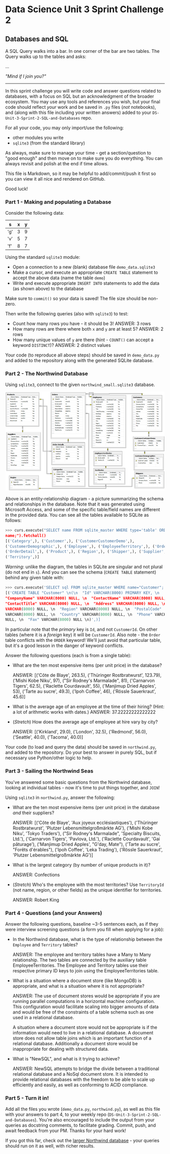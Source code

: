 # Data Science Unit 3 Sprint Challenge 2

## Databases and SQL

A SQL Query walks into a bar. In one corner of the bar are two tables. The Query
walks up to the tables and asks:

...

*"Mind if I join you?"*

---

In this sprint challenge you will write code and answer questions related to
databases, with a focus on SQL but an acknowledgment of the broader ecosystem.
You may use any tools and references you wish, but your final code should
reflect *your* work and be saved in `.py` files (*not* notebooks), and (along
with this file including your written answers) added to your
`DS-Unit-3-Sprint-2-SQL-and-Databases` repo.

For all your code, you may only import/use the following:
- other modules you write
- `sqlite3` (from the standard library)

As always, make sure to manage your time - get a section/question to "good
enough" and then move on to make sure you do everything. You can always revisit
and polish at the end if time allows.

This file is Markdown, so it may be helpful to add/commit/push it first so you
can view it all nice and rendered on GitHub.

Good luck!

### Part 1 - Making and populating a Database

Consider the following data:

| s   | x | y |
|-----|---|---|
| 'g' | 3 | 9 |
| 'v' | 5 | 7 |
| 'f' | 8 | 7 |

Using the standard `sqlite3` module:

- Open a connection to a new (blank) database file `demo_data.sqlite3`
- Make a cursor, and execute an appropriate `CREATE TABLE` statement to accept
  the above data (name the table `demo`)
- Write and execute appropriate `INSERT INTO` statements to add the data (as
  shown above) to the database

Make sure to `commit()` so your data is saved! The file size should be non-zero.

Then write the following queries (also with `sqlite3`) to test:

- Count how many rows you have - it should be 3!
    ANSWER: 3 rows
- How many rows are there where both `x` and `y` are at least 5?
    ANSWER: 2 rows
- How many unique values of `y` are there (hint - `COUNT()` can accept a keyword
  `DISTINCT`)?
  ANSWER: 2  distinct values

Your code (to reproduce all above steps) should be saved in `demo_data.py` and
added to the repository along with the generated SQLite database.

### Part 2 - The Northwind Database

Using `sqlite3`, connect to the given `northwind_small.sqlite3` database.

![Northwind Entity-Relationship Diagram](./northwind_erd.png)

Above is an entity-relationship diagram - a picture summarizing the schema and
relationships in the database. Note that it was generated using Microsoft
Access, and some of the specific table/field names are different in the provided
data. You can see all the tables available to SQLite as follows:

```python
>>> curs.execute("SELECT name FROM sqlite_master WHERE type='table' ORDER BY
name;").fetchall()
[('Category',), ('Customer',), ('CustomerCustomerDemo',),
('CustomerDemographic',), ('Employee',), ('EmployeeTerritory',), ('Order',),
('OrderDetail',), ('Product',), ('Region',), ('Shipper',), ('Supplier',),
('Territory',)]
```

*Warning*: unlike the diagram, the tables in SQLite are singular and not plural
(do not end in `s`). And you can see the schema (`CREATE TABLE` statement)
behind any given table with:
```python
>>> curs.execute('SELECT sql FROM sqlite_master WHERE name="Customer";').fetchall()
[('CREATE TABLE "Customer" \n(\n  "Id" VARCHAR(8000) PRIMARY KEY, \n
"CompanyName" VARCHAR(8000) NULL, \n  "ContactName" VARCHAR(8000) NULL, \n
"ContactTitle" VARCHAR(8000) NULL, \n  "Address" VARCHAR(8000) NULL, \n  "City"
VARCHAR(8000) NULL, \n  "Region" VARCHAR(8000) NULL, \n  "PostalCode"
VARCHAR(8000) NULL, \n  "Country" VARCHAR(8000) NULL, \n  "Phone" VARCHAR(8000)
NULL, \n  "Fax" VARCHAR(8000) NULL \n)',)]
```

In particular note that the *primary* key is `Id`, and not `CustomerId`. On
other tables (where it is a *foreign* key) it will be `CustomerId`. Also note -
the `Order` table conflicts with the `ORDER` keyword! We'll just avoid that
particular table, but it's a good lesson in the danger of keyword conflicts.

Answer the following questions (each is from a single table):

- What are the ten most expensive items (per unit price) in the database?

    ANSWER: [('Côte de Blaye', 263.5), ('Thüringer Rostbratwurst', 123.79),
            ('Mishi Kobe Niku', 97), ("Sir Rodney's Marmalade", 81),
            ('Carnarvon Tigers', 62.5), ('Raclette Courdavault', 55),
            ('Manjimup Dried Apples', 53), ('Tarte au sucre', 49.3),
            ('Ipoh Coffee', 46), ('Rössle Sauerkraut', 45.6)]

- What is the average age of an employee at the time of their hiring? (Hint: a
  lot of arithmetic works with dates.)
  ANSWER: 37.22222222222222

- (*Stretch*) How does the average age of employee at hire vary by city?

  ANSWER: [('Kirkland', 29.0), ('London', 32.5), ('Redmond', 56.0),
          ('Seattle', 40.0), ('Tacoma', 40.0)]

Your code (to load and query the data) should be saved in `northwind.py`, and
added to the repository. Do your best to answer in purely SQL, but if necessary
use Python/other logic to help.

### Part 3 - Sailing the Northwind Seas

You've answered some basic questions from the Northwind database, looking at
individual tables - now it's time to put things together, and `JOIN`!

Using `sqlite3` in `northwind.py`, answer the following:

- What are the ten most expensive items (per unit price) in the database *and*
  their suppliers?

  ANSWER: [('Côte de Blaye', 'Aux joyeux ecclésiastiques'),
  ('Thüringer Rostbratwurst', 'Plutzer Lebensmittelgroßmärkte AG'),
  ('Mishi Kobe Niku', 'Tokyo Traders'),
  ("Sir Rodney's Marmalade", 'Specialty Biscuits, Ltd.'),
  ('Carnarvon Tigers', 'Pavlova, Ltd.'),
  ('Raclette Courdavault', 'Gai pâturage'),
  ('Manjimup Dried Apples', "G'day, Mate"),
  ('Tarte au sucre', "Forêts d'érables"), ('Ipoh Coffee', 'Leka Trading'),
  ('Rössle Sauerkraut', 'Plutzer Lebensmittelgroßmärkte AG')]

- What is the largest category (by number of unique products in it)?

  ANSWER: Confections
- (*Stretch*) Who's the employee with the most territories? Use `TerritoryId`
  (not name, region, or other fields) as the unique identifier for territories.

  ANSWER: Robert King

### Part 4 - Questions (and your Answers)

Answer the following questions, baseline ~3-5 sentences each, as if they were
interview screening questions (a form you fill when applying for a job):

- In the Northwind database, what is the type of relationship between the
  `Employee` and `Territory` tables?

  ANSWER:
  The employee and territory tables have a Many to Many relationship.
  The two tables are connected by the auxiliary table EmployeeTerritories. The
  Employee and Territory tables use their respective primary ID keys to join
  using the EmployeeTerritories table.

- What is a situation where a document store (like MongoDB) is appropriate, and
  what is a situation where it is not appropriate?

  ANSWER:
  The use of document stores would be appropriate if you are running parallel
  computations in a horizontal machine configuration.  This configuration would
  facilitate scaling into bigger amounts of data and would be free of the
  constraints of a table schema such as one used in a relational database.

  A situation where a document store would not be appropriate is if the
  information would need to live in a relational database. A document store
  does not allow table joins which is an important
   function of a relational
  database. Additionally a document store would be inappropriate for dealing
  with structured data.

- What is "NewSQL", and what is it trying to achieve?

  ANSWER:
  NewSQL attempts to bridge the divide between a traditional relational database
  and a NoSql document store. It is intended to provide relational databases
  with the freedom to be able to scale up efficiently and easily, as well as
  conforming to ACID compliance.  

### Part 5 - Turn it in!
Add all the files you wrote (`demo_data.py`, `northwind.py`), as well as this
file with your answers to part 4, to your weekly repo
(`DS-Unit-3-Sprint-2-SQL-and-Databases`). You're also encouraged to include the
output from your queries as docstring comments, to facilitate grading. Commit,
push, and await feedback from your PM. Thanks for your hard work!

If you got this far, check out the [larger Northwind
database](https://github.com/jpwhite3/northwind-SQLite3/blob/master/Northwind_large.sqlite.zip) -
your queries should run on it as well, with richer results.
